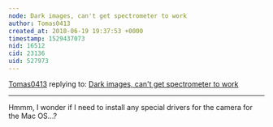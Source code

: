 ```yaml
---
node: Dark images, can't get spectrometer to work
author: Tomas0413
created_at: 2018-06-19 19:37:53 +0000
timestamp: 1529437073
nid: 16512
cid: 23136
uid: 527973
---
```




[Tomas0413](../profile/Tomas0413) replying to: [Dark images, can't get spectrometer to work](../notes/Tomas0413/06-16-2018/dark-images-can-t-get-spectrometer-to-work)

----
Hmmm, I wonder if I need to install any special drivers for the camera for the Mac OS...?